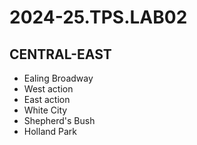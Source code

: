 # 2024-25.TPS.LAB02
## CENTRAL-EAST
- Ealing Broadway
- West action
- East action
- White City
- Shepherd's Bush
- Holland Park